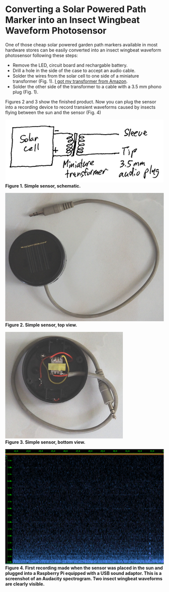 # Converting a Solar Powered Path Marker into an Insect Wingbeat Waveform Photosensor

One of those cheap solar powered garden path markers available in most hardware stores can be easily converted into an insect wingbeat waveform photosensor following these steps:
* Remove the LED, circuit board and rechargable battery.
* Drill a hole in the side of the case to accept an audio cable.
* Solder the wires from the solar cell to one side of a miniature transformer (Fig. 1). 
[I got my transformer from Amazon](https://www.amazon.com/dp/B073PXK2RX?psc=1&ref=ppx_yo2_dt_b_product_details).
* Solder the other side of the transformer to a cable with a 3.5 mm phono plug (Fig. 1).

Figures 2 and 3 show the finished product.
Now you can plug the sensor into a recording device to record transient waveforms caused by insects flying between the sun and the sensor (Fig. 4)

<p><img src="simple_sensor_schematic-1.png"><br><b>Figure 1. Simple sensor, schematic.</b></p>
<p><img src="simple_sensor_2.resized.png"><br><b>Figure 2. Simple sensor, top view.</b></p>
<p><img src="simple_sensor_1.resized.png"><br><b>Figure 3. Simple sensor, bottom view.</b></p>
<p><img src="simple_sensor.png"><br><b>Figure 4. First recording made when the sensor was placed in the sun and plugged into a Raspberry Pi equipped with a USB sound adaptor. This is a screenshot of an Audacity spectrogram. Two insect wingbeat waveforms are clearly visible.</b></p
